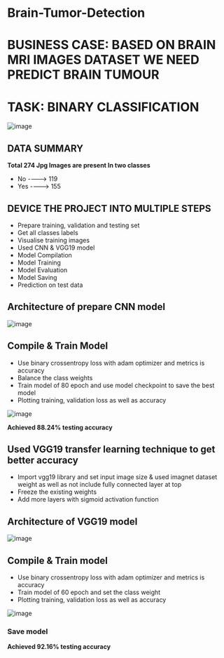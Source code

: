 # Brain-Tumor-Detection

# BUSINESS CASE: BASED ON BRAIN MRI IMAGES DATASET WE NEED PREDICT BRAIN TUMOUR

# TASK: BINARY CLASSIFICATION

![image](https://user-images.githubusercontent.com/101791322/211158791-5a7192c2-78c1-40dc-a73f-8e0e955645fa.png)

## DATA SUMMARY
**Total 274 Jpg Images are present In two classes**
- No ----> 119
- Yes ----> 155


## DEVICE THE PROJECT INTO MULTIPLE STEPS
- Prepare training, validation and testing set
- Get all classes labels
- Visualise training images
- Used CNN & VGG19 model
- Model Compilation
- Model Training
- Model Evaluation
- Model Saving
- Prediction on test data

## Architecture of prepare CNN model

![image](https://user-images.githubusercontent.com/101791322/211158933-250dbc14-3663-4d2a-a7f4-9bc1fb405020.png)


## Compile & Train Model
* Use binary crossentropy loss with adam optimizer and metrics is accuracy
* Balance the class weights
* Train model of 80 epoch and use model checkpoint to save the best model
* Plotting training, validation loss as well as accuracy

![image](https://user-images.githubusercontent.com/101791322/211159015-5384a333-3d52-40a9-9b8f-30f39de8a0a7.png)


**Achieved 88.24% testing accuracy**



## Used VGG19 transfer learning technique to get better accuracy

- Import vgg19 library and set input image size & used imagnet dataset weight as well as not include fully connected layer at top
- Freeze the existing weights
- Add more layers with sigmoid activation function

## Architecture of VGG19 model

![image](https://user-images.githubusercontent.com/101791322/211159374-bd5f5fb7-b10a-45d6-af46-5383a6c86872.png)


## Compile & Train model

* Use binary crossentropy loss with adam optimizer and metrics is accuracy
* Train model of 60 epoch and set the class weight
* Plotting training, validation loss as well as accuracy

![image](https://user-images.githubusercontent.com/101791322/211159443-7d0059d2-032c-4b61-b3c7-5b47061af787.png)

### Save model

**Achieved 92.16% testing accuracy**


